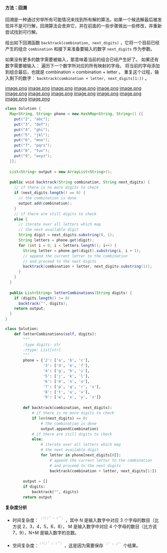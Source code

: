 #### 方法：回溯


回溯是一种通过穷举所有可能情况来找到所有解的算法。如果一个候选解最后被发现并不是可行解，回溯算法会舍弃它，并在前面的一些步骤做出一些修改，并重新尝试找到可行解。

给出如下回溯函数 `backtrack(combination, next_digits)` ，它将一个目前已经产生的组合 `combination` 和接下来准备要输入的数字 `next_digits` 作为参数。

如果没有更多的数字需要被输入，那意味着当前的组合已经产生好了。
如果还有数字需要被输入：
遍历下一个数字所对应的所有映射的字母。
将当前的字母添加到组合最后，也就是 combination = combination + letter 。
重复这个过程，输入剩下的数字： `backtrack(combination + letter, next_digits[1:])` 。


  [image.png](https://pic.leetcode-cn.com/4856f48edf74fcaba438314bfe414b81f7560fa7379ea8c82b7cf1d27c7af480-image.png)  [image.png](https://pic.leetcode-cn.com/1cfdbd018b1d29c265628795779ae18d3efdb89220c4803dfa8b1a5dc3242d04-image.png)  [image.png](https://pic.leetcode-cn.com/cd67950472f3128998a65d5bb96efd98c670a50cbdcd85e7d850bfc613c03a5c-image.png)  [image.png](https://pic.leetcode-cn.com/ab4fa695549364de9ba40601c0956163314037f0ff7b7ea3918e5432e9cb378f-image.png)  [image.png](https://pic.leetcode-cn.com/e01cc10b4970ee3d2299f99c874f03b41c7e9203c7781b03448f1f894d3bdfc6-image.png)  [image.png](https://pic.leetcode-cn.com/b0b74564b7d01a7c34b10f41977b377541a8d8baaf60c34d4f9945668901a930-image.png)  [image.png](https://pic.leetcode-cn.com/b0d013fb4cb7e526de5893231bba3a633bf5bee774071d0fb360a2705c0a4d35-image.png)  [image.png](https://pic.leetcode-cn.com/9358ab827574d26bc23e2ee47d59dcf1c6de0dd4c312f4606a41c258cb81a540-image.png)  [image.png](https://pic.leetcode-cn.com/3dea52518e3888a5b2540ae6fefcd9e518e89e8a7d19712d9fbc5bbf89b7a001-image.png)  [image.png](https://pic.leetcode-cn.com/e5dc8a7c378af223948226a14b693ca80028b034a806eb497ef10678edb89e0a-image.png)  [image.png](https://pic.leetcode-cn.com/e73abb8e6cc6b90818b3f1c3d192c5579e3750ab7a6f6f5f5f37e338cb6873c9-image.png)  [image.png](https://pic.leetcode-cn.com/746d8eeb529919d5a00a35739291cec9a686636398337aa5eaeb53dff9bc1e8e-image.png)  [image.png](https://pic.leetcode-cn.com/05f9788e5c9b149eea038551bcdf4121f560555069b34a44dee8bf32794a2298-image.png)  [image.png](https://pic.leetcode-cn.com/0ac574ab37f620221e702f57d6c4ffd0ba246abe41c43f9fc9637ab8f3365377-image.png) 

```Java []
class Solution {
  Map<String, String> phone = new HashMap<String, String>() {{
    put("2", "abc");
    put("3", "def");
    put("4", "ghi");
    put("5", "jkl");
    put("6", "mno");
    put("7", "pqrs");
    put("8", "tuv");
    put("9", "wxyz");
  }};

  List<String> output = new ArrayList<String>();

  public void backtrack(String combination, String next_digits) {
    // if there is no more digits to check
    if (next_digits.length() == 0) {
      // the combination is done
      output.add(combination);
    }
    // if there are still digits to check
    else {
      // iterate over all letters which map 
      // the next available digit
      String digit = next_digits.substring(0, 1);
      String letters = phone.get(digit);
      for (int i = 0; i < letters.length(); i++) {
        String letter = phone.get(digit).substring(i, i + 1);
        // append the current letter to the combination
        // and proceed to the next digits
        backtrack(combination + letter, next_digits.substring(1));
      }
    }
  }

  public List<String> letterCombinations(String digits) {
    if (digits.length() != 0)
      backtrack("", digits);
    return output;
  }
}
```

```Python []
class Solution:
    def letterCombinations(self, digits):
        """
        :type digits: str
        :rtype: List[str]
        """
        phone = {'2': ['a', 'b', 'c'],
                 '3': ['d', 'e', 'f'],
                 '4': ['g', 'h', 'i'],
                 '5': ['j', 'k', 'l'],
                 '6': ['m', 'n', 'o'],
                 '7': ['p', 'q', 'r', 's'],
                 '8': ['t', 'u', 'v'],
                 '9': ['w', 'x', 'y', 'z']}
                
        def backtrack(combination, next_digits):
            # if there is no more digits to check
            if len(next_digits) == 0:
                # the combination is done
                output.append(combination)
            # if there are still digits to check
            else:
                # iterate over all letters which map 
                # the next available digit
                for letter in phone[next_digits[0]]:
                    # append the current letter to the combination
                    # and proceed to the next digits
                    backtrack(combination + letter, next_digits[1:])
                    
        output = []
        if digits:
            backtrack("", digits)
        return output
```

**复杂度分析**

* 时间复杂度： ![O(3^N\times4^M) ](./p__O_3^N_times_4^M__.png)  ，其中 N 是输入数字中对应 3 个字母的数目（比方说 2，3，4，5，6，8）， M 是输入数字中对应 4 个字母的数目（比方说 7，9），N+M 是输入数字的总数。

* 空间复杂度：![O(3^N\times4^M) ](./p__O_3^N_times_4^M__.png)  ，这是因为需要保存 ![3^N\times4^M ](./p__3^N_times_4^M_.png)  个结果。